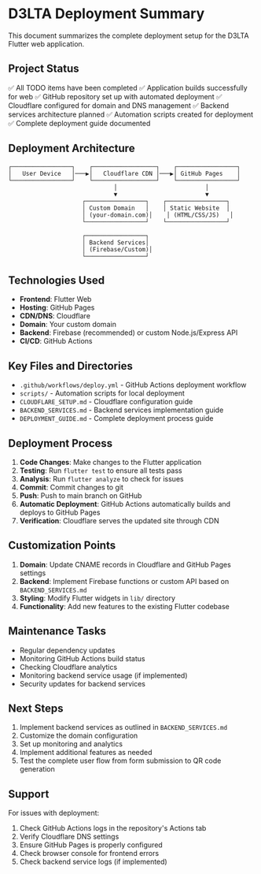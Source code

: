 # D3LTA Deployment Summary

This document summarizes the complete deployment setup for the D3LTA Flutter web application.

## Project Status

✅ All TODO items have been completed
✅ Application builds successfully for web
✅ GitHub repository set up with automated deployment
✅ Cloudflare configured for domain and DNS management
✅ Backend services architecture planned
✅ Automation scripts created for deployment
✅ Complete deployment guide documented

## Deployment Architecture

```
┌─────────────────┐    ┌──────────────────┐    ┌─────────────────┐
│   User Device   │───▶│   Cloudflare CDN │───▶│ GitHub Pages    │
└─────────────────┘    └──────────────────┘    └─────────────────┘
                              │                         │
                              ▼                         ▼
                     ┌─────────────────┐    ┌─────────────────┐
                     │ Custom Domain   │    │ Static Website  │
                     │ (your-domain.com)│    │ (HTML/CSS/JS)   │
                     └─────────────────┘    └─────────────────┘

                     ┌─────────────────┐
                     │ Backend Services│
                     │ (Firebase/Custom)│
                     └─────────────────┘
```

## Technologies Used

- **Frontend**: Flutter Web
- **Hosting**: GitHub Pages
- **CDN/DNS**: Cloudflare
- **Domain**: Your custom domain
- **Backend**: Firebase (recommended) or custom Node.js/Express API
- **CI/CD**: GitHub Actions

## Key Files and Directories

- `.github/workflows/deploy.yml` - GitHub Actions deployment workflow
- `scripts/` - Automation scripts for local deployment
- `CLOUDFLARE_SETUP.md` - Cloudflare configuration guide
- `BACKEND_SERVICES.md` - Backend services implementation guide
- `DEPLOYMENT_GUIDE.md` - Complete deployment process guide

## Deployment Process

1. **Code Changes**: Make changes to the Flutter application
2. **Testing**: Run `flutter test` to ensure all tests pass
3. **Analysis**: Run `flutter analyze` to check for issues
4. **Commit**: Commit changes to git
5. **Push**: Push to main branch on GitHub
6. **Automatic Deployment**: GitHub Actions automatically builds and deploys to GitHub Pages
7. **Verification**: Cloudflare serves the updated site through CDN

## Customization Points

1. **Domain**: Update CNAME records in Cloudflare and GitHub Pages settings
2. **Backend**: Implement Firebase functions or custom API based on `BACKEND_SERVICES.md`
3. **Styling**: Modify Flutter widgets in `lib/` directory
4. **Functionality**: Add new features to the existing Flutter codebase

## Maintenance Tasks

- Regular dependency updates
- Monitoring GitHub Actions build status
- Checking Cloudflare analytics
- Monitoring backend service usage (if implemented)
- Security updates for backend services

## Next Steps

1. Implement backend services as outlined in `BACKEND_SERVICES.md`
2. Customize the domain configuration
3. Set up monitoring and analytics
4. Implement additional features as needed
5. Test the complete user flow from form submission to QR code generation

## Support

For issues with deployment:
1. Check GitHub Actions logs in the repository's Actions tab
2. Verify Cloudflare DNS settings
3. Ensure GitHub Pages is properly configured
4. Check browser console for frontend errors
5. Check backend service logs (if implemented)